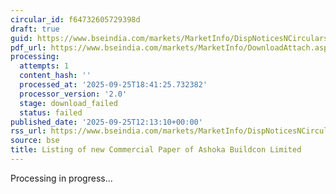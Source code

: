 ```yaml
---
circular_id: f64732605729398d
draft: true
guid: https://www.bseindia.com/markets/MarketInfo/DispNoticesNCirculars.aspx?Noticeid={514B011D-5AD3-4C07-B984-BE8D7C62D2A7}&noticeno=20250925-25&dt=09/25/2025&icount=25&totcount=65&flag=0
pdf_url: https://www.bseindia.com/markets/MarketInfo/DownloadAttach.aspx?id=20250925-25&attachedId=
processing:
  attempts: 1
  content_hash: ''
  processed_at: '2025-09-25T18:41:25.732382'
  processor_version: '2.0'
  stage: download_failed
  status: failed
published_date: '2025-09-25T12:13:10+00:00'
rss_url: https://www.bseindia.com/markets/MarketInfo/DispNoticesNCirculars.aspx?Noticeid={514B011D-5AD3-4C07-B984-BE8D7C62D2A7}&noticeno=20250925-25&dt=09/25/2025&icount=25&totcount=65&flag=0
source: bse
title: Listing of new Commercial Paper of Ashoka Buildcon Limited
---
```


Processing in progress...